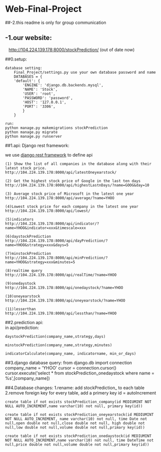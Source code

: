 # Web-Final-Project
##-2.this readme is only for group communication
## -1.our website:
    http://104.224.139.178:8000/stockPrediction/ (out of date now)

##0.setup:

	database setting:
		Final_Project/settings.py use your own database password and name
		DATABASES = {
    	'default': {
        	'ENGINE': 'django.db.backends.mysql',
        	'NAME': 'Stock',
        	'USER': 'root',
        	'PASSWORD': 'password',
        	'HOST': '127.0.0.1',
        	'PORT': '3306',
    		}
		}
	
	run:
	python manage.py makemigrations stockPrediction
	python manage.py migrate
	python manage.py runserver


##1.api: Django rest framework:
  
we use [django rest framework](http://www.django-rest-framework.org) to define api  
  
	(1) Show the list of all companies in the database along with their latest stock price.  
	http://104.224.139.178:8000/api/latestOneyearstock/  
	
	(2) Get the highest stock price of Google in the last ten days  
	http://104.224.139.178:8000/api/highestLastnDays/?name=GOOG&day=10    
	
	(3) Average stock price of Microsoft in the latest one year  
	http://104.224.139.178:8000/api/average/?name=YHOO  
	
	(4)Lowest stock price for each company in the latest one year  
	http://104.224.139.178:8000/api/lowest/  
	
	(5)indicators  
	http://104.224.139.178:8000/api/indicator/?name=YHOO&indicator=xxx&timescale=xxx  
	
	(6)daystockPrediction  
	http://104.224.139.178:8000/api/dayPrediction/?name=YHOO&strategy=xxx&days=5  
	
	(7)minstockPrediction  
	http://104.224.139.178:8000/api/minPrediction/?name=YHOO&strategy=xxx&minutes=5  

    (8)realtime query
    http://104.224.139.178:8000/api/realTime/?name=YHOO
    
    (9)onedaystock
    http://104.224.139.178:8000/api/onedaystock/?name=YHOO
    
    (10)oneyearstock
    http://104.224.139.178:8000/api/oneyearstock/?name=YHOO
    
    (11)lesserthan
    http://104.224.139.178:8000/api/lessthan/?name=YHOO
    
    
##2.prediction api:  
in api/prediction:  

	daystockPrediction(company_name,strategy,days)
	
	minstockPrediction(company_name,strategy,minutes)
	
	indicatorCalculate(company_name, indicatorname, min_or_days)


##3.django database query:
	from django.db import connection
	company_name = 'YHOO'
	cursor = connection.cursor()
    cursor.execute('select * from stockPrediction_onedaystock where name = %s',[company_name])

##4.Database changes:
1.rename: add stockPrediction_ to each table  
2.remove foreign key for every table, add a primery key id = autoIncrement

	create table if not exists stockPrediction_company(id MEDIUMINT NOT NULL AUTO_INCREMENT,name varchar(10) not null, primary key(id))
	
	create table if not exists stockPrediction_oneyearstock(id MEDIUMINT NOT NULL AUTO_INCREMENT, name varchar(10) not null, time Date not null,open double not null,close double not null, high double not null,low double not null,volume double not null,primary key(id))
	
	create table if not exists stockPrediction_onedaystock(id MEDIUMINT NOT NULL AUTO_INCREMENT,name varchar(10) not null, time DateTime not null,price double not null,volume double not null,primary key(id))



  
  

	
